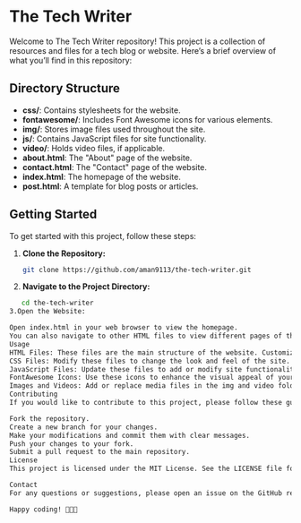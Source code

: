 # The Tech Writer

Welcome to The Tech Writer repository! This project is a collection of resources and files for a tech blog or website. Here’s a brief overview of what you’ll find in this repository:

## Directory Structure

- **css/**: Contains stylesheets for the website.
- **fontawesome/**: Includes Font Awesome icons for various elements.
- **img/**: Stores image files used throughout the site.
- **js/**: Contains JavaScript files for site functionality.
- **video/**: Holds video files, if applicable.
- **about.html**: The "About" page of the website.
- **contact.html**: The "Contact" page of the website.
- **index.html**: The homepage of the website.
- **post.html**: A template for blog posts or articles.

## Getting Started

To get started with this project, follow these steps:

1. **Clone the Repository:**
   ```bash
   git clone https://github.com/aman9113/the-tech-writer.git

2. **Navigate to the Project Directory:**
```bash
   cd the-tech-writer
3.Open the Website:

Open index.html in your web browser to view the homepage.
You can also navigate to other HTML files to view different pages of the site.
Usage
HTML Files: These files are the main structure of the website. Customize them to fit your content and style.
CSS Files: Modify these files to change the look and feel of the site.
JavaScript Files: Update these files to add or modify site functionality.
FontAwesome Icons: Use these icons to enhance the visual appeal of your site.
Images and Videos: Add or replace media files in the img and video folders respectively.
Contributing
If you would like to contribute to this project, please follow these guidelines:

Fork the repository.
Create a new branch for your changes.
Make your modifications and commit them with clear messages.
Push your changes to your fork.
Submit a pull request to the main repository.
License
This project is licensed under the MIT License. See the LICENSE file for details.

Contact
For any questions or suggestions, please open an issue on the GitHub repository or contact the repository owner directly.

Happy coding! 🚀🚀🚀
   

